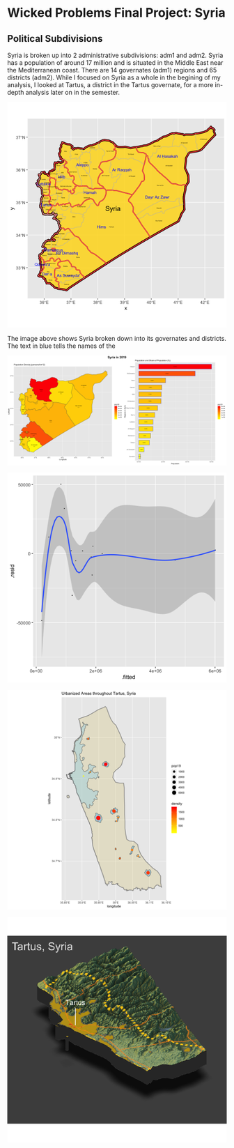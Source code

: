 # Wicked Problems Final Project: Syria

## Political  Subdivisions 
Syria is broken up into 2 administrative subdivisions: adm1 and adm2. Syria has a population of around 17 million and is situated in the Middle East near the Mediterranean coast. There are 14 governates (adm1) regions and 65 districts (adm2). While I focused on Syria as a whole in the begining of my analysis, I looked at Tartus, a district in the Tartus governate, for a more in-depth analysis later on in the semester. 

![](syria_politicalsubdivisions.png)

The image above shows Syria broken down into its governates and districts. The text in blue tells the names of the 

![](syria_project1_final.png)


![](residual_allvariables.png)


![](Tartus2.png)


![](tartus_topo_final_project.png)
